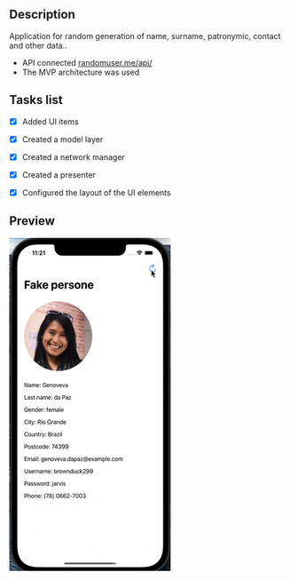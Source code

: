 ## Description
Application for random generation of name, surname, patronymic, contact and other data.. 
- API connected [randomuser.me/api/](https://randomuser.me/api/)
- The MVP architecture was used

## Tasks list
- [X] Added UI items
- [X] Created a model layer
- [X] Created a network manager
- [X] Created a presenter
- [X] Configured the layout of the UI elements


## Preview
![Alt-текст](https://github.com/mnazirov/UserGenerator/blob/fcc956f1a3f81697358e3910a1a1661f0f3019d9/Sourses/Preview.gif "Орк")


